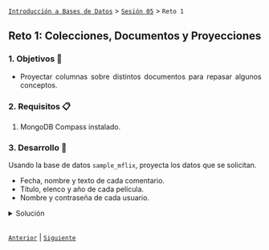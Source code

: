 [`Introducción a Bases de Datos`](../../README.md) > [`Sesión 05`](../Readme.md) > `Reto 1`
	
## Reto 1: Colecciones, Documentos y Proyecciones

<div style="text-align: justify;">

### 1. Objetivos :dart:

- Proyectar columnas sobre distintos documentos para repasar algunos conceptos.

### 2. Requisitos :clipboard:

1. MongoDB Compass instalado.

### 3. Desarrollo :rocket:

Usando la base de datos `sample_mflix`, proyecta los datos que se solicitan.

- Fecha, nombre y texto de cada comentario.
- Título, elenco y año de cada película.
- Nombre y contraseña de cada usuario.

<details><summary>Solución</summary>
<p>

- Fecha, nombre y texto de cada comentario.

   ```json
   {date:1, name:1, text:1}
   ```
   
   ![imagen](imagenes/s4r11.png)

- Título, elenco y año de cada película.

   ```json
   {title:1, cast:1, year:1}
   ```
   
   ![imagen](imagenes/s4r12.png)
   
- Nombre y contraseña de cada usuario.

   ```json
   {name:1, password:1}	
   ```
   ![imagen](imagenes/s4r13.png) 

</p>
</details> 

<br/>

[`Anterior`](../Ejemplo-01/Readme.md) | [`Siguiente`](../Readme.md)

</div>
